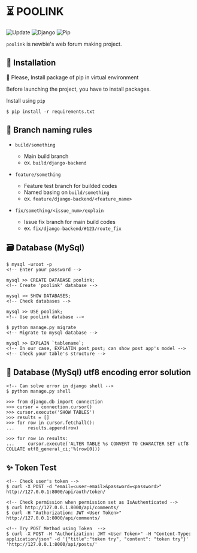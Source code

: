 # :hourglass_flowing_sand: POOLINK

![Update](https://img.shields.io/github/last-commit/tigermeal/poolink)
![Django](https://img.shields.io/badge/Django-v2.2.5-green)
![Pip](https://img.shields.io/badge/pypi-v19.3.1-blue)


`poolink` is newbie's web forum making project.

## :rocket: Installation

:rotating_light: Please, Install package of pip in virtual environment

Before launching the project, you have to install packages.

Install using `pip`

```
$ pip install -r requirements.txt
```

## :pencil: Branch naming rules

- `build/something`
    - Main build branch
    - ex. `build/django-backend`

- `feature/something`
    - Feature test branch for builded codes
    - Named basing on `build/something`
    - ex. `feature/django-backend/<feature_name>`

- `fix/something/<issue_num>/explain`
    - Issue fix branch for main build codes
    - ex. `fix/django-backend/#123/route_fix`


## :card_file_box: Database (MySql)

```
$ mysql -uroot -p
<!-- Enter your password -->

mysql >> CREATE DATABASE poolink;
<!-- Create 'poolink' database -->

mysql >> SHOW DATABASES;
<!-- Check databases -->

mysql >> USE poolink;
<!-- Use poolink database -->

$ python manage.py migrate
<!-- Migrate to mysql database -->

mysql >> EXPLAIN `tablename`;
<!-- In our case, EXPLATIN post_post; can show post app's model -->
<!-- Check your table's structure -->
```

## :wrench: Database (MySql) utf8 encoding error solution
```
<!-- Can solve error in django shell -->
$ python manage.py shell

>>> from django.db import connection
>>> cursor = connection.cursor()
>>> cursor.execute('SHOW TABLES')
>>> results = []
>>> for row in cursor.fetchall():
...     results.append(row)

>>> for row in results:
...     cursor.execute('ALTER TABLE %s CONVERT TO CHARACTER SET utf8 COLLATE utf8_general_ci;'%(row[0]))
```

## :sparkles: Token Test
```
<!-- Check user's token -->
$ curl -X POST -d "email=<user-email>&password=<password>" http://127.0.0.1:8000/api/auth/token/

<!-- Check permission when permission set as IsAuthenticated -->
$ curl http://127.0.0.1.8000/api/comments/
$ curl -H "Authorization: JWT <User Token>" http://127.0.0.1:8000/api/comments/

<!-- Try POST Method using Token  -->
$ curl -X POST -H "Authorization: JWT <User Token>" -H "Content-Type: application/json" -d '{"title":"token try", "content": "token try"}' 'http://127.0.0.1:8000/api/posts/'

```